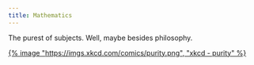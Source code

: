 ```yaml
---
title: Mathematics
---
```


The purest of subjects. Well, maybe besides philosophy.

[{% image "https://imgs.xkcd.com/comics/purity.png", "xkcd - purity" %}](https://xkcd.com/435/)
